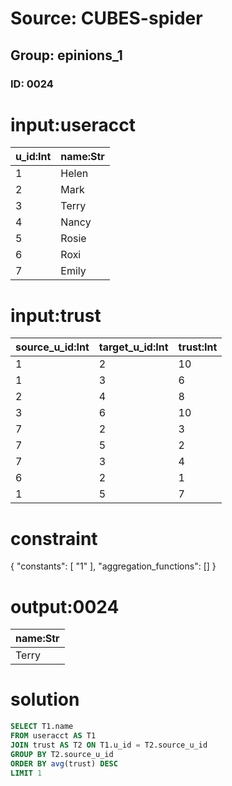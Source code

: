 # Source: CUBES-spider
## Group: epinions_1
### ID: 0024

# input:useracct

| u_id:Int | name:Str |
|---|---|
| 1 | Helen |
| 2 | Mark |
| 3 | Terry |
| 4 | Nancy |
| 5 | Rosie |
| 6 | Roxi |
| 7 | Emily |

# input:trust

| source_u_id:Int | target_u_id:Int | trust:Int |
|---|---|---|
| 1 | 2 | 10 |
| 1 | 3 | 6 |
| 2 | 4 | 8 |
| 3 | 6 | 10 |
| 7 | 2 | 3 |
| 7 | 5 | 2 |
| 7 | 3 | 4 |
| 6 | 2 | 1 |
| 1 | 5 | 7 |

# constraint

{
  "constants": [
    "1"
  ],
  "aggregation_functions": []
}

# output:0024

| name:Str |
|---|
| Terry |

# solution

```sql
SELECT T1.name
FROM useracct AS T1
JOIN trust AS T2 ON T1.u_id = T2.source_u_id
GROUP BY T2.source_u_id
ORDER BY avg(trust) DESC
LIMIT 1
```
